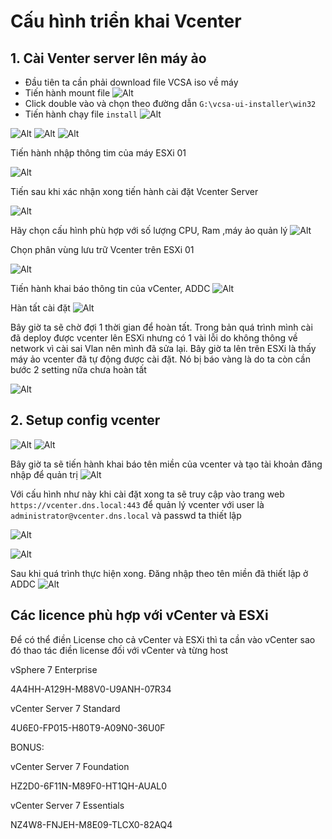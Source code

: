 # Cấu hình triển khai Vcenter
## 1. Cài Venter server lên máy ảo
- Đầu tiên ta cần phải download file VCSA iso về máy
- Tiến hành mount file 
  ![Alt](/thuctap/anh/Screenshot_815.png)
- Click double vào và chọn theo đường dẫn `G:\vcsa-ui-installer\win32`
- Tiến hành chạy file `install`
  ![Alt](/thuctap/anh/Screenshot_816.png)

![Alt](/thuctap/anh/Screenshot_817.png)
![Alt](/thuctap/anh/Screenshot_818.png)
![Alt](/thuctap/anh/Screenshot_819.png)

Tiến hành nhập thông tim của máy ESXi 01

![Alt](/thuctap/anh/Screenshot_820.png)

Tiến sau khi xác nhận xong tiến hành cài đặt Vcenter Server

![Alt](/thuctap/anh/Screenshot_821.png)

Hãy chọn cấu hình phù hợp với số lượng CPU, Ram ,máy ảo quản lý
![Alt](/thuctap/anh/Screenshot_822.png)

Chọn phân vùng lưu trữ Vcenter trên ESXi 01

![Alt](/thuctap/anh/Screenshot_824.png)

Tiến hành khai báo thông tin của vCenter, ADDC
![Alt](/thuctap/anh/Screenshot_825.png)

Hàn tất cài đặt
![Alt](/thuctap/anh/Screenshot_826.png)

Bây giờ ta sẽ chờ đợi 1 thời gian để hoàn tất. Trong bản quá trình mình cài đã deploy được vcenter lên ESXi nhưng có 1 vài lỗi do không thông về network vì cài sai Vlan nên mình đã sửa lại.
Bây giờ ta lên trên ESXi là thấy máy ảo vcenter đã tự động được cài đặt. Nó bị báo vàng là do ta còn cần bước 2 setting nữa chưa hoàn tất

![Alt](/thuctap/anh/Screenshot_827.png)

## 2. Setup config vcenter
![Alt](/thuctap/anh/Screenshot_828.png)
![Alt](/thuctap/anh/Screenshot_829.png)

Bây giờ ta sẽ tiến hành khai báo tên miền của vcenter và tạo tài khoản đăng nhập để quản trị
![Alt](/thuctap/anh/Screenshot_830.png)

Với cấu hình như này khi cài đặt xong ta sẽ truy cập vào trang web `https://vcenter.dns.local:443` để quản lý vcenter với user là `administrator@vcenter.dns.local` và passwd ta thiết lập

![Alt](/thuctap/anh/Screenshot_831.png)

![Alt](/thuctap/anh/Screenshot_832.png)

Sau khi quá trình thực hiện xong. Đăng nhập theo tên miền đã thiết lập ở ADDC
![Alt](/thuctap/anh/Screenshot_832.png)

## Các licence phù hợp với vCenter và ESXi
Để có thể điền License cho cả vCenter và ESXi thì ta cần vào vCenter sao đó thao tác điền license đối với vCenter và từng host

vSphere 7 Enterprise

4A4HH-A129H-M88V0-U9ANH-07R34

vCenter Server 7 Standard

4U6E0-FP015-H80T9-A09N0-36U0F

BONUS:

vCenter Server 7 Foundation

HZ2D0-6F11N-M89F0-HT1QH-AUAL0

vCenter Server 7 Essentials

NZ4W8-FNJEH-M8E09-TLCX0-82AQ4